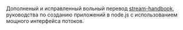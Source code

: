 Дополненый и исправленный вольный перевод [stream-handbook](https://github.com/substack/stream-handbook), руководства по созданию приложений в node.js с использованием мощного интерфейса потоков.
